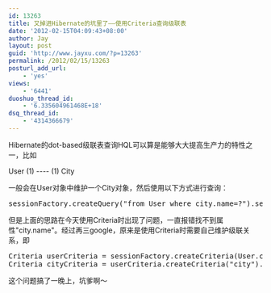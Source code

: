 ```yaml
---
id: 13263
title: 又掉进Hibernate的坑里了——使用Criteria查询级联表
date: '2012-02-15T04:09:43+08:00'
author: Jay
layout: post
guid: 'http://www.jayxu.com/?p=13263'
permalink: /2012/02/15/13263
posturl_add_url:
    - 'yes'
views:
    - '6441'
duoshuo_thread_id:
    - '6.335604961468E+18'
dsq_thread_id:
    - '4314366679'
---
```


Hibernate的dot-based级联表查询HQL可以算是能够大大提高生产力的特性之一，比如

User (1) ---- (1) City

一般会在User对象中维护一个City对象，然后使用以下方式进行查询：

<pre lang="java">sessionFactory.createQuery("from User where city.name=?").setString(0, "Shanghai")</pre>

但是上面的思路在今天使用Criteria时出现了问题，一直报错找不到属性"city.name"。经过再三google，原来是使用Criteria时需要自己维护级联关系，即

<pre lang="java">Criteria userCriteria = sessionFactory.createCriteria(User.class);
Criteria cityCriteria = userCriteria.createCriteria("city").add(Restrictions.eq("name", "Shanghai");</pre>

这个问题搞了一晚上，坑爹啊～